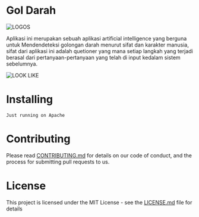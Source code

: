 # Gol Darah

![LOGOS](https://user-images.githubusercontent.com/35470865/40240381-a517c83a-5ae2-11e8-84f5-e45ce09f56bf.png)

Aplikasi ini merupakan sebuah aplikasi artificial intelligence yang berguna untuk Mendendeteksi golongan darah menurut sifat dan karakter manusia, sifat dari aplikasi ini adalah quetioner yang mana setiap langkah yang terjadi berasal dari pertanyaan-pertanyaan yang telah di input kedalam sistem sebelumnya. 

![LOOK LIKE](https://raw.githubusercontent.com/ybreza/GolDarah/master/img/1.png)

# Installing

```
Just running on Apache
```

# Contributing

Please read [CONTRIBUTING.md](https://gist.github.com/PurpleBooth/b24679402957c63ec426) for details on our code of conduct, and the process for submitting pull requests to us.

# License

This project is licensed under the MIT License - see the [LICENSE.md](LICENSE.md) file for details
